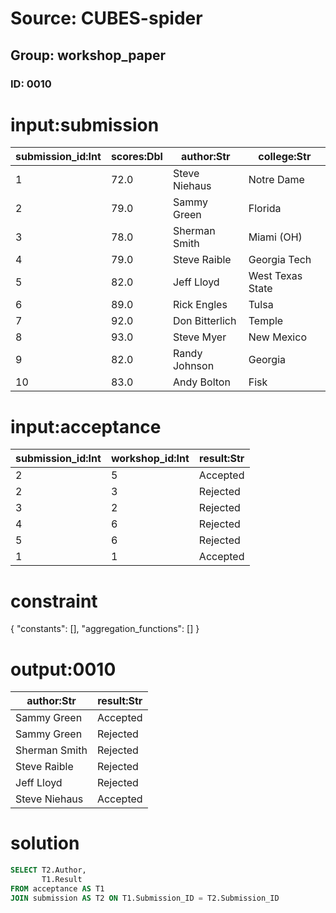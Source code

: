 # Source: CUBES-spider
## Group: workshop_paper
### ID: 0010

# input:submission

| submission_id:Int | scores:Dbl | author:Str | college:Str |
|---|---|---|---|
| 1 | 72.0 | Steve Niehaus | Notre Dame |
| 2 | 79.0 | Sammy Green | Florida |
| 3 | 78.0 | Sherman Smith | Miami (OH) |
| 4 | 79.0 | Steve Raible | Georgia Tech |
| 5 | 82.0 | Jeff Lloyd | West Texas State |
| 6 | 89.0 | Rick Engles | Tulsa |
| 7 | 92.0 | Don Bitterlich | Temple |
| 8 | 93.0 | Steve Myer | New Mexico |
| 9 | 82.0 | Randy Johnson | Georgia |
| 10 | 83.0 | Andy Bolton | Fisk |

# input:acceptance

| submission_id:Int | workshop_id:Int | result:Str |
|---|---|---|
| 2 | 5 | Accepted |
| 2 | 3 | Rejected |
| 3 | 2 | Rejected |
| 4 | 6 | Rejected |
| 5 | 6 | Rejected |
| 1 | 1 | Accepted |

# constraint

{
  "constants": [],
  "aggregation_functions": []
}

# output:0010

| author:Str | result:Str |
|---|---|
| Sammy Green | Accepted |
| Sammy Green | Rejected |
| Sherman Smith | Rejected |
| Steve Raible | Rejected |
| Jeff Lloyd | Rejected |
| Steve Niehaus | Accepted |

# solution

```sql
SELECT T2.Author,
       T1.Result
FROM acceptance AS T1
JOIN submission AS T2 ON T1.Submission_ID = T2.Submission_ID
```
